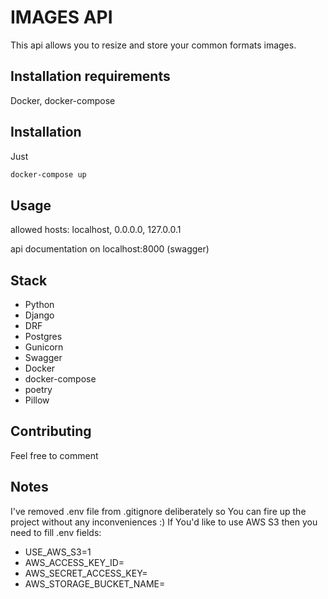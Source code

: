 # IMAGES API

This api allows you to resize and store your common formats images.

## Installation requirements
Docker, docker-compose

## Installation
Just
```bash
docker-compose up
```

## Usage

allowed hosts: localhost, 0.0.0.0, 127.0.0.1

api documentation on localhost:8000 (swagger)

## Stack
- Python
- Django
- DRF
- Postgres
- Gunicorn
- Swagger
- Docker
- docker-compose
- poetry
- Pillow

## Contributing
Feel free to comment

## Notes
I've removed .env file from .gitignore deliberately so You can fire up the project without any inconveniences :) 
If You'd like to use AWS S3 then you need to fill .env fields:
- USE_AWS_S3=1
- AWS_ACCESS_KEY_ID=<your aws key>
- AWS_SECRET_ACCESS_KEY=<your aws secret key>
- AWS_STORAGE_BUCKET_NAME=<your aws bucket name>

